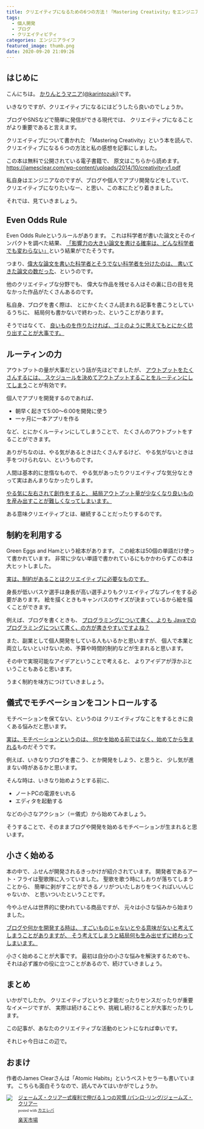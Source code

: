 ```yaml
---
title: クリエイティブになるための6つの方法！「Mastering Creativity」をエンジニアが読んだ感想
tags:
  - 個人開発
  - ブログ
  - クリエイティビティ
categories: エンジニアライフ
featured_image: thumb.png
date: 2020-09-20 21:09:26
---
```



## はじめに
こんにちは。 [かりんとうマニア(@karintozuki)](https://twitter.com/karintozuki)です。  

いきなりですが、クリエイティブになるにはどうしたら良いのでしょうか。

<!-- more -->
ブログやSNSなどで簡単に発信ができる現代では、
クリエイティブになることがより重要であると言えます。

クリエイティブについて書かれた
「Mastering Creativity」という本を読んで、
クリエイティブになる６つの方法と私の感想を記事にしました。

この本は無料で公開されている電子書籍で、
原文はこちらから読めます。
https://jamesclear.com/wp-content/uploads/2014/10/creativity-v1.pdf


私自身はエンジニアなのですが、ブログや個人でアプリ開発などをしていて、
クリエイティブになりたいなー、と思い、この本にたどり着きました。

それでは、見ていきましょう。

## Even Odds Rule
Even Odds Ruleというルールがあります。
これは科学者が書いた論文とそのインパクトを調べた結果、
<u>「影響力の大きい論文を書ける確率は、どんな科学者でも変わらない」</u>という結果がでたそうです。

つまり、<u>偉大な論文を書いた科学者とそうでない科学者を分けたのは、
書いてきた論文の数だった</u>、というのです。

他のクリエイティブな分野でも、
偉大な作品を残せる人はその裏に日の目を見なかった作品がたくさんあるのです。

私自身、ブログを書く際は、
とにかくたくさん読まれる記事を書こうとしているうちに、
結局何も書かないで終わった、ということがあります。

そうではなくて、
<u> 良いものを作りたければ、ゴミのように思えてもとにかく捻り出すことが大事です。 </u>

## ルーティンの力
アウトプットの量が大事だという話が先ほどでましたが、
<u>アウトプットをたくさんするには、
スケジュールを決めてアウトプットすることをルーティンにしてしまう</u>ことが有効です。

個人でアプリを開発するのであれば、
- 朝早く起きて5:00〜6:00を開発に使う
- 一ヶ月に一本アプリを作る

など、とにかくルーティンにしてしまうことで、
たくさんのアウトプットをすることができます。

ありがちなのは、やる気があるときはたくさんするけど、
やる気がないときは手をつけられない、というものです。

人間は基本的に怠惰なもので、
やる気があったりクリエイティブな気分なときって実はあんまりなかったりします。

<u>やる気に左右されて創作をすると、
結局アウトプット量が少なくなり良いものを産み出すことが難しくなってしまいます。</u>

ある意味クリエイティブとは、継続することだったりするのです。

## 制約を利用する
Green Eggs and Hamという絵本があります。
この絵本は50個の単語だけ使って書かれています。
非常に少ない単語で書かれているにもかかわらずこの本は大ヒットしました。

<u>実は、制約があることはクリエイティブに必要なものです。</u>

身長が低いバスケ選手は身長が高い選手よりもクリエイティブなプレイをする必要があります。
絵を描くときもキャンバスのサイズが決まっているから絵を描くことができます。

例えば、ブログを書くときも、
<u>プログラミングについて書く、よりも
Javaでのプログラミングについて書く、の方が書きやすいですよね？</u>

また、副業として個人開発をしている人もいるかと思いますが、
個人で本業と両立しないといけないため、予算や時間的制約などが生まれると思います。

その中で実現可能なアイデアということで考えると、
よりアイデアが浮かぶということもあると思います。

うまく制約を味方につけていきましょう。

## 儀式でモチベーションをコントロールする
モチベーションを保てない、というのは
クリエイティブなことをするときに良くある悩みだと思います。

<u>実は、モチベーションというのは、
何かを始める前ではなく、始めてから生まれる</u>ものだそうです。

例えば、いきなりブログを書こう、とか開発をしよう、と思うと、
少し気が進まない時があるかと思います。

そんな時は、いきなり始めようとする前に、
- ノートPCの電源をいれる
- エディタを起動する

などの小さなアクション（＝儀式）から始めてみましょう。

そうすることで、そのままブログや開発を始めるモチベーションが生まれると思います。

## 小さく始める
本の中で、ふせんが開発されるきっかけが紹介されています。
開発者であるアート・フライは聖歌隊に入っていました。
聖歌を歌う時にしおりが落ちてしまうことから、
簡単に剥がすことができるノリがついたしおりをつくればいいんじゃないか、
と思いついたということです。

今やふせんは世界的に使われている商品ですが、
元々は小さな悩みから始まりました。

<u>
ブログや何かを開発する時は、
すごいものじゃないとやる意味がないと考えてしまうことがありますが、
そう考えてしまうと結局何も生み出せずに終わってしまいます。
</u>

小さく始めることが大事です。
最初は自分の小さな悩みを解決するためでも、
それは必ず誰かの役に立つことがあるので、続けていきましょう。

## まとめ
いかがでしたか。
クリエイティブというと才能だったりセンスだったりが重要なイメージですが、
実際は続けることや、挑戦し続けることが大事だったりします。

この記事が、あなたのクリエイティブな活動のヒントになれば幸いです。

それじゃ今日はこの辺で。

## おまけ
作者のJames Clearさんは「Atomic Habits」というベストセラーも書いています。
こちらも面白そうなので、読んでみてはいかがでしょうか。

<div class="kaerebalink-box" style="text-align:left;padding-bottom:20px;font-size:small;zoom: 1;overflow: hidden;"><div class="kaerebalink-image" style="float:left;margin:0 15px 10px 0;"><a href="https://rpx.a8.net/svt/ejp?a8mat=3BK2F7+C8KSFM+2HOM+BWGDT&rakuten=y&a8ejpredirect=http%3A%2F%2Fhb.afl.rakuten.co.jp%2Fhgc%2Fg00q0724.2bo11c45.g00q0724.2bo12179%2Fa20081060992_3BK2F7_C8KSFM_2HOM_BWGDT%3Fpc%3Dhttp%253A%252F%252Fitem.rakuten.co.jp%252Fbook%252F16090675%252F%26m%3Dhttp%253A%252F%252Fm.rakuten.co.jp%252Fbook%252Fi%252F19808151%252F" target="_blank"><img src="https://thumbnail.image.rakuten.co.jp/ran/img/2001/0009/784/775/942/154/20010009784775942154_1.jpg?_ex=320x320" style="border: none;"></a></div><div class="kaerebalink-info" style="line-height:120%;zoom: 1;overflow: hidden;"><div class="kaerebalink-name" style="margin-bottom:10px;line-height:120%"><a href="https://rpx.a8.net/svt/ejp?a8mat=3BK2F7+C8KSFM+2HOM+BWGDT&rakuten=y&a8ejpredirect=http%3A%2F%2Fhb.afl.rakuten.co.jp%2Fhgc%2Fg00q0724.2bo11c45.g00q0724.2bo12179%2Fa20081060992_3BK2F7_C8KSFM_2HOM_BWGDT%3Fpc%3Dhttp%253A%252F%252Fitem.rakuten.co.jp%252Fbook%252F16090675%252F%26m%3Dhttp%253A%252F%252Fm.rakuten.co.jp%252Fbook%252Fi%252F19808151%252F" target="_blank">ジェームズ・クリアー式複利で伸びる１つの習慣   /パンロ-リング/ジェームズ・クリアー</a><div class="kaerebalink-powered-date" style="font-size:8pt;margin-top:5px;font-family:verdana;line-height:120%">posted with <a href="https://kaereba.com" rel="nofollow" target="_blank">カエレバ</a></div></div><div class="kaerebalink-detail" style="margin-bottom:5px;"></div><div class="kaerebalink-link1" style="margin-top:10px;"><div class="shoplinkrakuten" style="display:inline;margin-right:5px"><a href="https://rpx.a8.net/svt/ejp?a8mat=3BK2F7+C8KSFM+2HOM+BWGDT&rakuten=y&a8ejpredirect=http%3A%2F%2Fhb.afl.rakuten.co.jp%2Fhgc%2Fg00q0724.2bo11c45.g00q0724.2bo12179%2Fa20081060992_3BK2F7_C8KSFM_2HOM_BWGDT%3Fpc%3Dhttp%253A%252F%252Fitem.rakuten.co.jp%252Fbook%252F16090675%252F%26m%3Dhttp%253A%252F%252Fm.rakuten.co.jp%252Fbook%252Fi%252F19808151%252F" target="_blank">楽天市場</a></div><div class="shoplinkamazon" style="display:none!important;margin-right:5px"><a href="https://px.a8.net/svt/ejp?a8mat=3BK5JU+7IW90Y+249K+BWGDT&a8ejpredirect=https%3A%2F%2Fwww.amazon.co.jp%2Fdp%2F4775942158%2F%3Ftag%3Da8-affi-307152-22" target="_blank">Amazon</a></div></div></div><div class="booklink-footer" style="clear: left"></div></div>